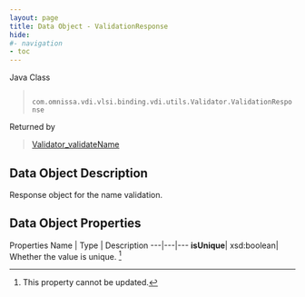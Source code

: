 ```yaml
---
layout: page
title: Data Object - ValidationResponse
hide:
#- navigation
- toc
---
```






Java Class
> ` com.omnissa.vdi.vlsi.binding.vdi.utils.Validator.ValidationResponse`

Returned by
> [Validator_validateName](vdi.utils.Validator.md#validateName)


## Data Object Description

Response object for the name validation.

## Data Object Properties
Properties
Name |  Type |  Description
---|---|---
**isUnique**|  xsd:boolean|  Whether the value is unique. [^2]


 


[^2]: This property cannot be updated.